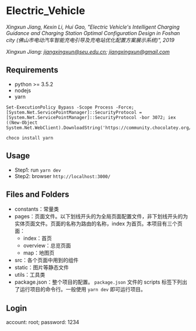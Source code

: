 # Electric_Vehicle
*Xingxun Jiang, Kexin Li, Hui Gao, "Electric Vehicle's Intelligent Charging Guidance and Charging Station Optimal Configuration Design in Foshan city (佛山市电动汽车智能充电引导及充电站优化配置方案展示系统)", 2019*

*Xingxun Jiang: jiangxingxun@seu.edu.cn; jiangxingxun@gmail.com*

## Requirements
- python >= 3.5.2 
- nodejs
- yarn
```
Set-ExecutionPolicy Bypass -Scope Process -Force; [System.Net.ServicePointManager]::SecurityProtocol = [System.Net.ServicePointManager]::SecurityProtocol -bor 3072; iex ((New-Object System.Net.WebClient).DownloadString('https://community.chocolatey.org/install.ps1'))

choco install yarn
```

## Usage
- Step1: run ```yarn dev ```
- Step2: browser ```http://localhost:3000/ ```


## Files and Folders
- constants：常量类
- pages：页面文件。以下划线开头的为全局页面配置文件，非下划线开头的为实体页面文件。页面的名称为路由的名称，index 为首页。本项目有三个页面：
  - index：首页 
  - overview：总览页面 
  - map：地图页 
- src：各个页面中用到的组件 
- static：图片等静态文件
- utils：工具类
- package.json：整个项目的配置。 `package.json` 文件的 scripts 标签下列出了运行项目的命令行。一般使用 `yarn dev` 即可运行项目。

## Login
account: root; password: 1234
